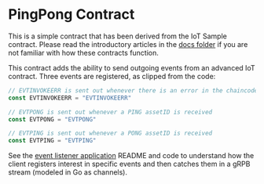 # PingPong Contract

This is a simple contract that has been derived from the IoT Sample contract. Please read the introductory articles in the [docs folder](../../../docs) if you are not familiar with how these contracts function.

This contract adds the ability to send outgoing events from an advanced IoT contract. Three events are registered, as clipped from the code:

``` go
// EVTINVOKEERR is sent out whenever there is an error in the chaincode
const EVTINVOKEERR = "EVTINVOKEERR"

// EVTPONG is sent out whenever a PING assetID is received
const EVTPONG = "EVTPONG"

// EVTPING is sent out whenever a PONG assetID is received
const EVTPING = "EVTPING"
```

See the [event listener application](../../../applcations/event_listener) README and code to understand how the client registers interest in specific events and then catches them in a gRPB stream (modeled in Go as channels).

